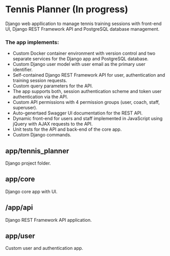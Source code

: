 # Tennis Planner (In progress)

Django web appllication to manage tennis training sessions with front-end UI, Django REST Framework API and PostgreSQL database management.

### The app implements:

* Custom Docker container environment with version control and two separate services for the Django app and PostgreSQL database.
* Custom Django user model with user email as the primary user identifier.
* Self-contained Django REST Framework API for user, authentication and training session requests.
* Custom query parameters for the API.
* The app supports both, session authentication scheme and token user authentication via the API.
* Custom API permissions with 4 permission groups (user, coach, staff, superuser).
* Auto-genertaed Swagger UI documentation for the REST API.
* Dynamic front-end for users and staff implemented in JavaScript using jQuery with AJAX requests to the API.
* Unit tests for the API and back-end of the core app.
* Custom Django commands.

## app/tennis_planner

Django project folder.

## app/core

Django core app with UI.

## /app/api

Django REST Framework API application.

## app/user

Custom user and authentication app.
